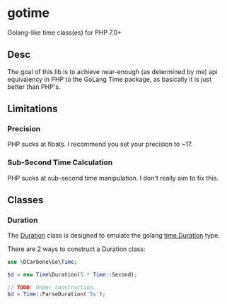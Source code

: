 # gotime
Golang-like time class(es) for PHP 7.0+


## Desc

The goal of this lib is to achieve near-enough (as determined by me) api equivalency in PHP to the GoLang Time package,
as basically it is just better than PHP's.

## Limitations

### Precision

PHP sucks at floats.  I recommend you set your precision to ~17.

### Sub-Second Time Calculation

PHP sucks at sub-second time manipulation. I don't really aim to fix this.

## Classes

### Duration

The [Duration](src/Time/Duration.php) class is designed to emulate the golang 
[time.Duration](https://golang.org/src/time/time.go#L620) type.

There are 2 ways to construct a Duration class:

```php
use \DCarbone\Go\Time;

$d = new Time\Duration(5 * Time::Second);

// TODO: Under construction.
$d = Time::ParseDuration('5s');
```

